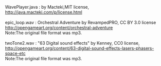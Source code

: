 WavePlayer.java : by Macteki,MIT license, http://java.macteki.com/p/license.html <br>
<br>
epic_loop.wav : Orchestral Adventure by RevampedPRO, CC BY 3.0 license <br>
                http://opengameart.org/content/orchestral-adventure <br>
                Note:The original file format was mp3. <br>
<br>
twoTone2.wav : "63 Digital sound effects" by Kenney, CC0 license,  <br>
  http://opengameart.org/content/63-digital-sound-effects-lasers-phasers-space-etc <br>
  Note:The original file format was mp3.
